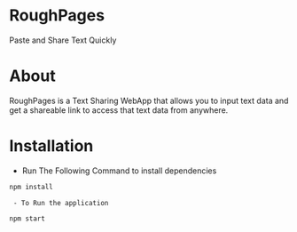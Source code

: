 # RoughPages
 Paste and Share Text Quickly

# About
  RoughPages is a Text Sharing WebApp that allows you to input text data and get a shareable link to access that
  text data from anywhere.

# Installation
  - Run The Following Command to install dependencies
  ```sh
  npm install
  ```
     - To Run the application
  ```sh
  npm start

  ```
